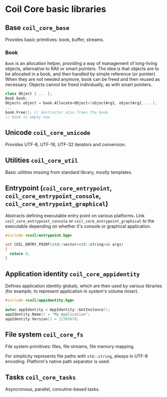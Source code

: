 # Coil Core basic libraries

## Base `coil_core_base`

Provides basic primitives: book, buffer, streams.

### Book

`Book` is an allocation helper, providing a way of management of long-living objects, alternative to RAII or smart pointers. The idea is that objects are to be allocated in a book, and then handled by simple reference (or pointer). When they are not needed anymore, book can be freed and then reused as necessary. Objects cannot be freed individually, as with smart pointers.

```cpp
class Object { ... };
Book book;
Object& object = book.Allocate<Object>(objectArg1, objectArg2, ...);
...
book.Free(); // destructor also frees the book
// book is empty now
```

## Unicode `coil_core_unicode`

Provides UTF-8, UTF-16, UTF-32 iterators and conversion.

## Utilities `coil_core_util`

Basic utilities missing from standard library, mostly templates.

## Entrypoint (`coil_core_entrypoint`, `coil_core_entrypoint_console`, `coil_core_entrypoint_graphical`)

Abstracts defining executable entry point on various platforms. Link `coil_core_entrypoint_console` or `coil_core_entrypoint_graphical` to the executable depending on whether it's console or graphical application.

```cpp
#include <coil/entrypoint.hpp>

int COIL_ENTRY_POINT(std::vector<std::string>&& args)
{
  return 0;
}
```

## Application identity `coil_core_appidentity`

Defines application identity globals, which are then used by various libraries (for example, to represent application in system's volume mixer).

```cpp
#include <coil/appidentity.hpp>
...
auto& appIdentity = AppIdentity::GetInstance();
appIdentity.Name() = "My Application";
appIdentity.Version() = 12345678;
```

## File system `coil_core_fs`

File system primitives: files, file streams, file memory mapping.

For simplicity represents file paths with `std::string`, always in UTF-8 encoding. Platform's native path separator is used.

## Tasks `coil_core_tasks`

Asyncronous, parallel, coroutine-based tasks.

